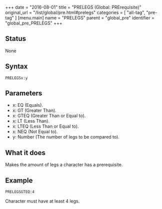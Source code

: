 +++
date = "2016-08-01"
title = "PRELEGS (Global: PRErequisite)"
original_url = "/list/global/pre.html#prelegs"
categories = [ "all-tag", "pre-tag" ]
[menu.main]
    name = "PRELEGS"
    parent = "global_pre"
    identifier = "global_pre_PRELEGS"
+++

## Status

None

## Syntax

`PRELEGSx:y`

## Parameters

-   x: EQ (Equals).
-   x: GT (Greater Than).
-   x: GTEQ (Greater Than or Equal to).
-   x: LT (Less Than).
-   x: LTEQ (Less Than or Equal to).
-   x: NEQ (Not Equal to).
-   y: Number (The number of legs to be compared to).



What it does
------------

Makes the amount of legs a character has a prerequisite.

Example
-------

`PRELEGSGTEQ:4`

Character must have at least 4 legs.

